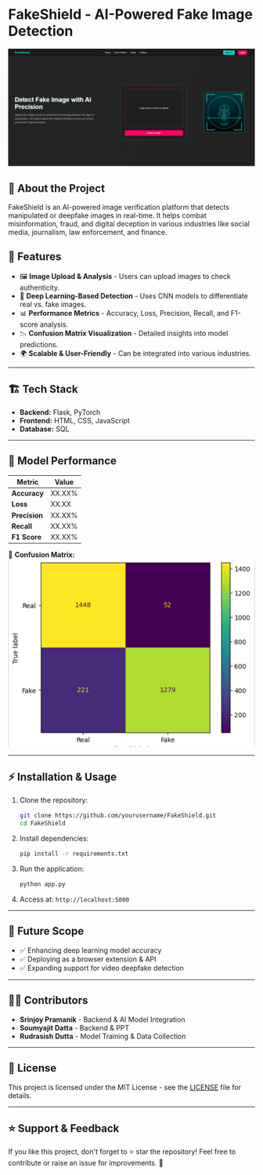 # FakeShield - AI-Powered Fake Image Detection

![FakeShield Banner](./banner.png)

## 🚀 About the Project
FakeShield is an AI-powered image verification platform that detects manipulated or deepfake images in real-time. It helps combat misinformation, fraud, and digital deception in various industries like social media, journalism, law enforcement, and finance.

## 📌 Features
- 🖼️ **Image Upload & Analysis** - Users can upload images to check authenticity.
- 🧠 **Deep Learning-Based Detection** - Uses CNN models to differentiate real vs. fake images.
- 📊 **Performance Metrics** - Accuracy, Loss, Precision, Recall, and F1-score analysis.
- 📉 **Confusion Matrix Visualization** - Detailed insights into model predictions.
- 🌍 **Scalable & User-Friendly** - Can be integrated into various industries.

---
## 🏗️ Tech Stack
- **Backend:** Flask, PyTorch
- **Frontend:** HTML, CSS, JavaScript
- **Database:** SQL

---
## 🎯 Model Performance

| Metric        | Value  |
|--------------|--------|
| **Accuracy**  | XX.XX% |
| **Loss**      | XX.XX  |
| **Precision** | XX.XX% |
| **Recall**    | XX.XX% |
| **F1 Score**  | XX.XX% |

📌 **Confusion Matrix:**
![Confusion Matrix](./confusion.png)

---
## ⚡ Installation & Usage
1. Clone the repository:
   ```sh
   git clone https://github.com/yourusername/FakeShield.git
   cd FakeShield
   ```
2. Install dependencies:
   ```sh
   pip install -r requirements.txt
   ```
3. Run the application:
   ```sh
   python app.py
   ```
4. Access at: `http://localhost:5000`

---
## 📌 Future Scope
- ✅ Enhancing deep learning model accuracy
- ✅ Deploying as a browser extension & API
- ✅ Expanding support for video deepfake detection

---
## 👨‍💻 Contributors
- **Srinjoy Pramanik** - Backend & AI Model Integration
- **Soumyajit Datta** - Backend & PPT
- **Rudrasish Dutta** - Model Training & Data Collection

---
## 📜 License
This project is licensed under the MIT License - see the [LICENSE](LICENSE) file for details.

---
## ⭐ Support & Feedback
If you like this project, don't forget to ⭐ star the repository! Feel free to contribute or raise an issue for improvements. 🚀
